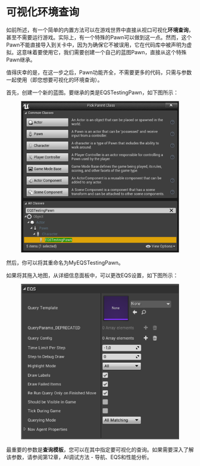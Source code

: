 # 可视化环境查询

如前所述，有一个简单的内置方法可以在游戏世界中直接从视口可视化**环境查询**，甚至不需要运行游戏。实际上，有一个特殊的Pawn可以做到这一点。然而，这个Pawn不能直接导入到关卡中，因为为确保它不被误用，它在代码库中被声明为虚拟。这意味着要使用它，我们需要创建一个自己的蓝图Pawn，直接从这个特殊Pawn继承。

值得庆幸的是，在这一步之后，Pawn功能齐全，不需要更多的代码，只需与参数一起使用（即您想要可视化的环境查询）。

首先，创建一个新的蓝图。要继承的类是EQSTestingPawn，如下图所示：

<figure><img src="../../../.gitbook/assets/image (16) (1) (1).png" alt=""><figcaption></figcaption></figure>

然后，你可以将其重命名为MyEQSTestingPawn。

如果将其拖入地图，从详细信息面板中，可以更改EQS设置，如下图所示：&#x20;

<figure><img src="../../../.gitbook/assets/image (17) (1) (1).png" alt=""><figcaption></figcaption></figure>

最重要的参数是**查询模板**，您可以在其中指定要可视化的查询。如果需要深入了解该参数，请参阅第12章，AI调试方法 - 导航、EQS和性能分析。
